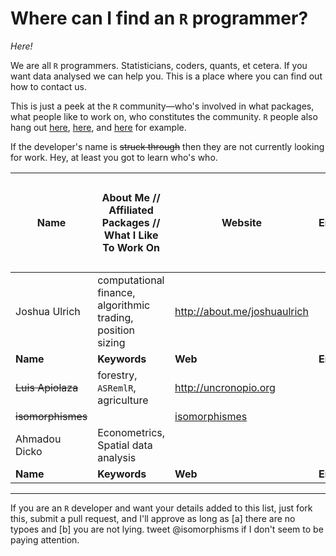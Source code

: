 # Where can I find an `R` programmer?

_Here!_

We are all `R` programmers. Statisticians, coders, quants, et cetera. If you want data analysed we can help you. This is a place where you can find out how to contact us.

This is just a peek at the `R` community&mdash;who's involved in what packages, what people like to work on, who constitutes the community. `R` people also hang out [here](https://twitter.com/search?q=%23Rstats), [here](http://stackoverflow.com/questions/tagged/r), and [here](http://www.google.com/search?q=stat.ethz.ch+pipermail) for example.



If the developer's name is ~~struck through~~ then they are not currently looking for work. Hey, at least you got to learn who's who.




| Name | About Me // Affiliated Packages // What I Like To Work On | Website | Email | ![StackOverflow](http://files.quickmediasolutions.com/so-images/stackoverflow.png) | ![Github](http://res.cloudinary.com/hrscywv4p/image/upload/v1373133229/udwr8dti3bxqnhs6knpu.png) | ![R Bloggers](https://fbexternal-a.akamaihd.net/safe_image.php?d=AQDe_OBWQLkkI3fZ&w=155&h=114&url=http%3A%2F%2Fwww.r-bloggers.com%2Fwp-content%2Fblogs.dir%2F1%2Fuploads%2Fwptouch%2Fcustom-icons%2FR_logo_04.png) | ![Twitter](https://abs.twimg.com/a/1380503112/images/resources/twitter-bird-blue-on-white.png) |
| --- |  --------- | --- | --- | :---: | :---: | :---: | :---: |
| Joshua Ulrich | computational finance, algorithmic trading, position sizing | http://about.me/joshuaulrich|| http://stackoverflow.com/users/271616/joshua-ulrich | https://github.com/joshuaulrich | http://www.r-bloggers.com/author/joshua-ulrich/ | [@joshua_ulrich](https://twitter.com/joshua_ulrich) |
|**Name**|**Keywords**|**Web**|**Email**|**SO**|**G**|**R**|**T**|
| ~~Luis Apiolaza~~ | forestry, `ASRemlR`, agriculture | http://uncronopio.org |  | | | [&mdash;](http://www.r-bloggers.com/author/luis/) | [@zentree](http://twitter.com/zentree) | 
| ~~isomorphismes~~ | | [isomorphismes](http://isomorphismes.tumblr.com/tagged/R) ||| | [&mdash;](http://www.r-bloggers.com/author/isomorphismes/) | [@isomorphisms](http://twitter.com/isomorphisms) |
| Ahmadou Dicko |Econometrics, Spatial data analysis |  ||http://stackoverflow.com/users/592920/dickoa | https://github.com/dickoa | | [@dickoah](http://twitter.com/dickoah) |
|**Name**|**Keywords**|**Web**|**Email**|**SO**|**G**|**R**|**T**|








-------------


If you are an `R` developer and want your details added to this list, just fork this, submit a pull request, and I'll approve as long as [a] there are no typoes and [b] you are not lying. tweet @isomorphisms if I don't seem to be paying attention.
